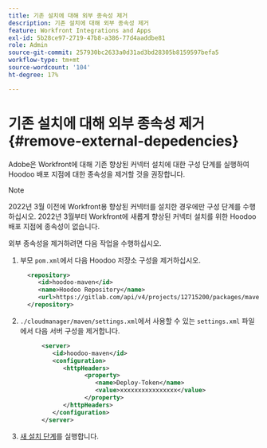 ```yaml
---
title: 기존 설치에 대해 외부 종속성 제거
description: 기존 설치에 대해 외부 종속성 제거
feature: Workfront Integrations and Apps
exl-id: 5b28ce97-2719-47b8-a386-77d4aaddbe81
role: Admin
source-git-commit: 257930bc2633a0d31ad3bd28305b8159597befa5
workflow-type: tm+mt
source-wordcount: '104'
ht-degree: 17%

---
```


# 기존 설치에 대해 외부 종속성 제거 {#remove-external-depedencies}

Adobe은 Workfront에 대해 기존 향상된 커넥터 설치에 대한 구성 단계를 실행하여 Hoodoo 배포 지점에 대한 종속성을 제거할 것을 권장합니다.

>[!NOTE]
>
>2022년 3월 이전에 Workfront용 향상된 커넥터를 설치한 경우에만 구성 단계를 수행하십시오. 2022년 3월부터 Workfront에 새롭게 향상된 커넥터 설치를 위한 Hoodoo 배포 지점에 종속성이 없습니다.

외부 종속성을 제거하려면 다음 작업을 수행하십시오.

1. 부모 `pom.xml`에서 다음 Hoodoo 저장소 구성을 제거하십시오.

   ```XML
     <repository>
        <id>hoodoo-maven</id>
        <name>Hoodoo Repository</name>
        <url>https://gitlab.com/api/v4/projects/12715200/packages/maven</url>
     </repository>
   ```

1. `./cloudmanager/maven/settings.xml`에서 사용할 수 있는 `settings.xml` 파일에서 다음 서버 구성을 제거합니다.

   ```XML
         <server>
            <id>hoodoo-maven</id>
            <configuration>
               <httpHeaders>
                     <property>
                        <name>Deploy-Token</name>
                        <value>xxxxxxxxxxxxxxxx</value>
                     </property>
               </httpHeaders>
            </configuration>
         </server>
   ```

1. [새 설치 단계](workfront-connector-install.md)를 실행합니다.
